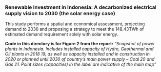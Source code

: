 ### Renewable Investment in Indonesia: A decarbonized electrical supply vision to 2030 (the solar energy case)
This study performs a spatial and economical assessment, projecting demand to 2030 and proposing a strategy to meet the 148.43TWh of estimated demand requirement solely with solar energy.

**Code in this directory is for Figure 2 from the report:** *"Snapshot of power plants in Indonesia. Includes installed capacity of Hydro, Geothermal and Oil plants in 2018 19, as well as capacity installed and in construction in 2020 or planned until 2030 of country’s main power supply – Coal 20 and Gas 21. Point sizes (capacities) in the label are indicative of the main map"*
